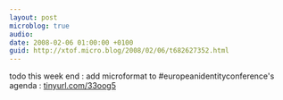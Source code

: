 ```yaml
---
layout: post
microblog: true
audio: 
date: 2008-02-06 01:00:00 +0100
guid: http://xtof.micro.blog/2008/02/06/t682627352.html
---
```

todo this week end : add microformat to #europeanidentityconference's agenda : [tinyurl.com/33oog5](http://tinyurl.com/33oog5)
